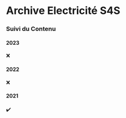 # Archive Electricité S4S

### Suivi du Contenu

#### 2023
:x:

#### 2022
:x:

#### 2021
:heavy_check_mark:


